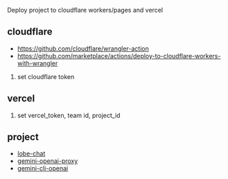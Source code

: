 Deploy project to cloudflare workers/pages and vercel

## cloudflare

- https://github.com/cloudflare/wrangler-action
- https://github.com/marketplace/actions/deploy-to-cloudflare-workers-with-wrangler

1. set cloudflare token



## vercel

1. set vercel_token, team id, project_id


## project
- [lobe-chat](https://github.com/waxz/lobe-chat)
- [gemini-openai-proxy](https://github.com/waxz/gemini-openai-proxy)
- [gemini-cli-openai](https://github.com/waxz/gemini-cli-openai)
